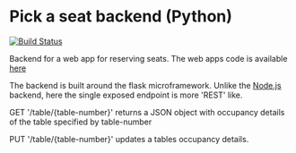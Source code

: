 # Pick a seat backend (Python)

[![Build Status](https://travis-ci.com/mungujn/pick-a-seat-backend-py.svg?branch=master)](https://travis-ci.com/mungujn/pick-a-seat-backend-py)

Backend for a web app for reserving seats. The web apps code is available [here](https://www.github.com/mungujn/pick-a-seat-frontend)

The backend is built around the flask microframework.
Unlike the [Node.js](https://github.com/mungujn/pick-a-seat-backend) backend, here the single exposed endpoint is more 'REST' like.

GET '/table/{table-number}' returns a JSON object with occupancy details of the table specified by table-number

PUT '/table/{table-number}' updates a tables occupancy details.
